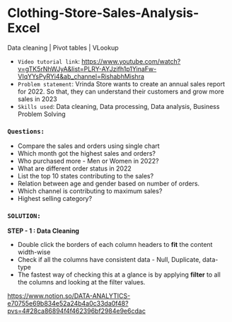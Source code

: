 # Clothing-Store-Sales-Analysis-Excel
Data cleaning | Pivot tables | VLookup

- `Video tutorial link`: https://www.youtube.com/watch?v=gTK5rNhWJyA&list=PLRY-AYJzifh1p1YinaFw-VIqYYsPyRYi4&ab_channel=RishabhMishra
- `Problem statement`: Vrinda Store wants to create an annual sales report for 2022. So that, they can understand their customers and grow more sales in 2023
- `Skills used`: Data cleaning, Data processing, Data analysis, Business Problem Solving

### **`Questions:`**

- Compare the sales and orders using single chart
- Which month got the highest sales and orders?
- Who purchased more - Men or Women in 2022?
- What are different order status in 2022
- List the top 10 states contributing to the sales?
- Relation between age and gender based on number of orders.
- Which channel is contributing to maximum sales?
- Highest selling category?

### **`SOLUTION:`**

**STEP - 1 : Data Cleaning**

- Double click the borders of each column headers to **fit** the content width-wise
- Check if all the columns have consistent data - Null, Duplicate, data-type
- The fastest way of checking this at a glance is by applying **filter** to all the columns and looking at the filter values.

https://www.notion.so/DATA-ANALYTICS-e70755e69b834e52a24b4a0c33da0f48?pvs=4#28ca86894f4f462396bf2984e9e6cdac

